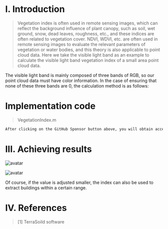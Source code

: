 #  I. Introduction 

>  Vegetation index is often used in remote sensing images, which can reflect the background influence of plant canopy, such as soil, wet ground, snow, dead leaves, roughness, etc., and these indices are often related to vegetation cover. NDVI, WDVI, etc. are often used in remote sensing images to evaluate the relevant parameters of vegetation or water bodies, and this theory is also applicable to point cloud data. Here we take the visible light band as an example to calculate the visible light band vegetation index of a small area point cloud data. 

The visible light band is mainly composed of three bands of RGB, so our point cloud data must have color information. In the case of ensuring that none of these three bands are 0, the calculation method is as follows: 

#  Implementation code 

>  VegetationIndex.m 

 ```python  
After clicking on the GitHub Sponsor button above, you will obtain access permissions to my private code repository ( https://github.com/slowlon/my_code_bar ) to view this blog code. By searching the code number of this blog, you can find the code you need, code number is: 202402030957403668
 ```  
#  III. Achieving results 

![avatar]( dff1bf2531904d0db7a7228c1a04deb9.png) 

 ![avatar]( 236b8af7d0d140739810fc5dbd7a75f4.png) 

 Of course, if the value is adjusted smaller, the index can also be used to extract buildings within a certain range. 

#  IV. References 

>  [1] TerraSoild software 

